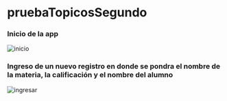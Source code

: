 # pruebaTopicosSegundo
### Inicio de la app
![inicio](https://user-images.githubusercontent.com/38759769/90566589-5d86f800-e16e-11ea-9422-9ee59ce507bd.JPG)
### Ingreso de un nuevo registro en donde se pondra el nombre de la materia, la calificación y el nombre del alumno
![ingresar](https://user-images.githubusercontent.com/38759769/90566661-78596c80-e16e-11ea-8644-e11c765bcffd.JPG)
